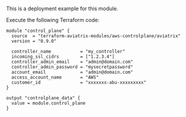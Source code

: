 This is a deployment example for this module.

Execute the following Terraform code:

```hcl
module "control_plane" {
  source  = "terraform-aviatrix-modules/aws-controlplane/aviatrix"
  version = "0.9.0"

  controller_name           = "my_controller"
  incoming_ssl_cidrs        = ["1.2.3.4"]
  controller_admin_email    = "admin@domain.com"
  controller_admin_password = "mysecretpassword"
  account_email             = "admin@domain.com"
  access_account_name       = "AWS"
  customer_id               = "xxxxxxx-abu-xxxxxxxxx"
}

output "controlplane_data" {
  value = module.control_plane
}
```